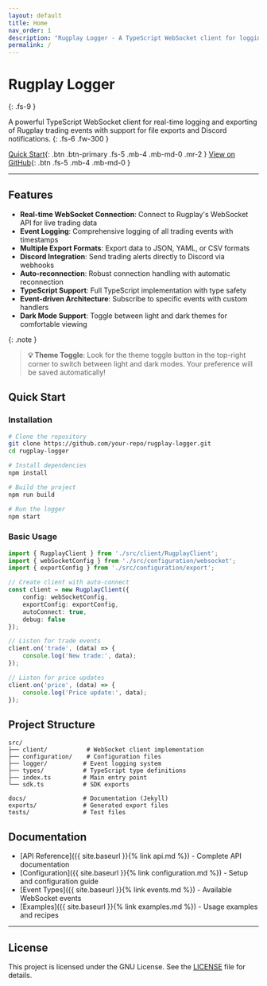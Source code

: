 ```yaml
---
layout: default
title: Home
nav_order: 1
description: "Rugplay Logger - A TypeScript WebSocket client for logging and exporting Rugplay trading events."
permalink: /
---
```


# Rugplay Logger
{: .fs-9 }

A powerful TypeScript WebSocket client for real-time logging and exporting of Rugplay trading events with support for file exports and Discord notifications.
{: .fs-6 .fw-300 }

[Quick Start](#quick-start){: .btn .btn-primary .fs-5 .mb-4 .mb-md-0 .mr-2 }
[View on GitHub](https://github.com/wbrous/rugplay-ws){: .btn .fs-5 .mb-4 .mb-md-0 }

---

## Features

- **Real-time WebSocket Connection**: Connect to Rugplay's WebSocket API for live trading data
- **Event Logging**: Comprehensive logging of all trading events with timestamps
- **Multiple Export Formats**: Export data to JSON, YAML, or CSV formats
- **Discord Integration**: Send trading alerts directly to Discord via webhooks
- **Auto-reconnection**: Robust connection handling with automatic reconnection
- **TypeScript Support**: Full TypeScript implementation with type safety
- **Event-driven Architecture**: Subscribe to specific events with custom handlers
- **Dark Mode Support**: Toggle between light and dark themes for comfortable viewing

{: .note }
> **💡 Theme Toggle**: Look for the theme toggle button in the top-right corner to switch between light and dark modes. Your preference will be saved automatically!

## Quick Start

### Installation

```bash
# Clone the repository
git clone https://github.com/your-repo/rugplay-logger.git
cd rugplay-logger

# Install dependencies
npm install

# Build the project
npm run build

# Run the logger
npm start
```

### Basic Usage

```typescript
import { RugplayClient } from './src/client/RugplayClient';
import { webSocketConfig } from './src/configuration/websocket';
import { exportConfig } from './src/configuration/export';

// Create client with auto-connect
const client = new RugplayClient({
    config: webSocketConfig,
    exportConfig: exportConfig,
    autoConnect: true,
    debug: false
});

// Listen for trade events
client.on('trade', (data) => {
    console.log('New trade:', data);
});

// Listen for price updates
client.on('price', (data) => {
    console.log('Price update:', data);
});
```

## Project Structure

```
src/
├── client/           # WebSocket client implementation
├── configuration/    # Configuration files
├── logger/          # Event logging system
├── types/           # TypeScript type definitions
├── index.ts         # Main entry point
└── sdk.ts           # SDK exports

docs/                # Documentation (Jekyll)
exports/             # Generated export files
tests/               # Test files
```

## Documentation

- [API Reference]({{ site.baseurl }}{% link api.md %}) - Complete API documentation
- [Configuration]({{ site.baseurl }}{% link configuration.md %}) - Setup and configuration guide
- [Event Types]({{ site.baseurl }}{% link events.md %}) - Available WebSocket events
- [Examples]({{ site.baseurl }}{% link examples.md %}) - Usage examples and recipes

---

## License

This project is licensed under the GNU License. See the [LICENSE](LICENSE) file for details.
